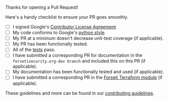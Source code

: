 Thanks for opening a Pull Request!

Here's a handy checklist to ensure your PR goes smoothly.

- [ ] I signed Google's [Contributor License Agreement](https://opensource.google.com/docs/cla/)
- [ ] My code conforms to Google's [python style](https://google.github.io/styleguide/pyguide.html).
- [ ] My PR at a minimum doesn't decrease unit-test coverage (if applicable).
- [ ] My PR has been functionally tested.
- [ ] All of the [tests](https://forsetisecurity.org/docs/latest/develop/test/index.html) pass.
- [ ] I have submitted a corresponding PR for documentation in the `forsetisecurity.org-dev branch` and included this on this PR (if applicable).
- [ ] My documentation has been functionally tested and used (if applicable).
- [ ] I have submitted a corresponding PR in the [Forseti Terraform module](https://github.com/forseti-security/terraform-google-forseti) (if applicable).

These guidelines and more can be found in our [contributing guidelines](https://github.com/forseti-security/forseti-security/blob/dev/.github/CONTRIBUTING.md).
